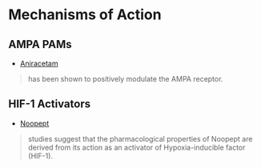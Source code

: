 # Mechanisms of Action
## AMPA PAMs
- [Aniracetam](https://en.wikipedia.org/wiki/Aniracetam)
> has been shown to positively modulate the AMPA receptor.

## HIF-1 Activators
- [Noopept](https://en.wikipedia.org/wiki/N-Phenylacetyl-L-prolylglycine_ethyl_ester)
> studies suggest that the pharmacological properties of Noopept are derived from its action as an activator of Hypoxia-inducible factor (HIF-1).